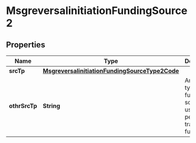 

# MsgreversalinitiationFundingSource2

## Properties

Name | Type | Description | Notes
------------ | ------------- | ------------- | -------------
**srcTp** | [**MsgreversalinitiationFundingSourceType2Code**](MsgreversalinitiationFundingSourceType2Code.md) |  |  [optional]
**othrSrcTp** | **String** | Any other type of funding source used to perform the transfer of funds. |  [optional]



